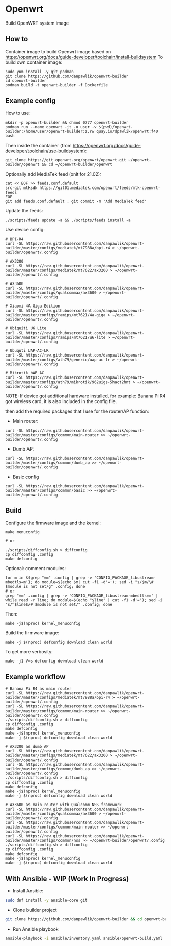# Openwrt
Build OpenWRT system image

## How to

Container image to build Openwrt image based on https://openwrt.org/docs/guide-developer/toolchain/install-buildsystem
To build own container image:

```shell
sudo yum install -y git podman
git clone https://github.com/danpawlik/openwrt-builder
cd openwrt-builder
podman build -t openwrt-builder -f Dockerfile
```

## Example config

How to use:

```shell
mkdir -p openwrt-builder && chmod 0777 openwrt-builder
podman run --name openwrt -it -u user -v $(pwd)/openwrt-builder:/home/user/openwrt-builder:z,rw quay.io/dpawlik/openwrt:f40 bash
```

Then inside the container (from https://openwrt.org/docs/guide-developer/toolchain/use-buildsystem):

```shell
git clone https://git.openwrt.org/openwrt/openwrt.git ~/openwrt-builder/openwrt && cd ~/openwrt-builder/openwrt
```

Optionally add MediaTek feed (onlt for 21.02):

```shell
cat << EOF >> feeds.conf.default
src-git mtksdk https://git01.mediatek.com/openwrt/feeds/mtk-openwrt-feeds
EOF
git add feeds.conf.default ; git commit -m 'Add MediaTek feed'
```

Update the feeds:

```shell
./scripts/feeds update -a && ./scripts/feeds install -a
```

Use device config:

```shell
# BPI-R4
curl -SL https://raw.githubusercontent.com/danpawlik/openwrt-builder/master/configs/mediatek/mt7988a/bpi-r4 > ~/openwrt-builder/openwrt/.config

# AX3200
curl -SL https://raw.githubusercontent.com/danpawlik/openwrt-builder/master/configs/mediatek/mt7622/ax3200 > ~/openwrt-builder/openwrt/.config

# AX3600
curl -SL https://raw.githubusercontent.com/danpawlik/openwrt-builder/master/configs/qualcommax/ax3600 > ~/openwrt-builder/openwrt/.config

# Xiaomi 4A Giga Edition
curl -SL https://raw.githubusercontent.com/danpawlik/openwrt-builder/master/configs/ramips/mt7621/4a-giga > ~/openwrt-builder/openwrt/.config

# Ubiquiti U6 Lite
curl -SL https://raw.githubusercontent.com/danpawlik/openwrt-builder/master/configs/ramips/mt7621/u6-lite > ~/openwrt-builder/openwrt/.config

# Ubuquti UAP-AC-LR
curl -SL https://raw.githubusercontent.com/danpawlik/openwrt-builder/master/configs/ath79/generic/uap-ac-lr > ~/openwrt-builder/openwrt/.config

# Mikrotik hAP AC
curl -SL https://raw.githubusercontent.com/danpawlik/openwrt-builder/master/configs/ath79/mikrotik/962uigs-5hact2hnt > ~/openwrt-builder/openwrt/.config
```

NOTE: If device got additional hardware installed, for example: Banana Pi R4 got wireless card,
it is also included in the config file.

then add the required packages that I use for the router/AP function:

* Main router:
```shell
curl -SL https://raw.githubusercontent.com/danpawlik/openwrt-builder/master/configs/common/main-router >> ~/openwrt-builder/openwrt/.config
```

* Dumb AP:

```shell
curl -SL https://raw.githubusercontent.com/danpawlik/openwrt-builder/master/configs/common/dumb_ap >> ~/openwrt-builder/openwrt/.config
```

* Basic config

```shell
curl -SL https://raw.githubusercontent.com/danpawlik/openwrt-builder/master/configs/common/basic >> ~/openwrt-builder/openwrt/.config
```

## Build

Configure the firmware image and the kernel:

```shell
make menuconfig

# or

./scripts/diffconfig.sh > diffconfig
cp diffconfig .config
make defconfig
```

Optional: comment modules:

```shell
for m in $(grep "=m" .config | grep -v 'CONFIG_PACKAGE_libustream-mbedtls=m'); do module=$(echo $m| cut -f1 -d'='); sed -i "s/$m/\# $module is not set/g" .config; done
# or
grep "=m" .config | grep -v 'CONFIG_PACKAGE_libustream-mbedtls=m' | while read -r line; do module=$(echo "$line" | cut -f1 -d'='); sed -i "s/^$line$/# $module is not set/" .config; done
```

Then:

```shell
make -j$(nproc) kernel_menuconfig
```

Build the firmware image:

```shell
make -j $(nproc) defconfig download clean world
```

To get more verbosity:

```shell
make -j1 V=s defconfig download clean world
```

## Example workflow

```shell
# Banana Pi R4 as main router
curl -SL https://raw.githubusercontent.com/danpawlik/openwrt-builder/master/configs/mediatek/mt7988a/bpi-r4 > ~/openwrt-builder/openwrt/.config
curl -SL https://raw.githubusercontent.com/danpawlik/openwrt-builder/master/configs/common/main-router >> ~/openwrt-builder/openwrt/.config
./scripts/diffconfig.sh > diffconfig
cp diffconfig .config
make defconfig
make -j$(nproc) kernel_menuconfig
make -j $(nproc) defconfig download clean world

# AX3200 as dumb AP
curl -SL https://raw.githubusercontent.com/danpawlik/openwrt-builder/master/configs/mediatek/mt7622/ax3200 > ~/openwrt-builder/openwrt/.config
curl -SL https://raw.githubusercontent.com/danpawlik/openwrt-builder/master/configs/common/dumb_ap >> ~/openwrt-builder/openwrt/.config
./scripts/diffconfig.sh > diffconfig
cp diffconfig .config
make defconfig
make -j$(nproc) kernel_menuconfig
make -j $(nproc) defconfig download clean world

# AX3600 as main router with Qualcomm NSS framework
curl -SL https://raw.githubusercontent.com/danpawlik/openwrt-builder/master/configs/qualcommax/ax3600 > ~/openwrt-builder/openwrt/.config
curl -SL https://raw.githubusercontent.com/danpawlik/openwrt-builder/master/configs/common/main-router >> ~/openwrt-builder/openwrt/.config
curl -SL https://raw.githubusercontent.com/danpawlik/openwrt-builder/master/configs/common/nss >> ~/openwrt-builder/openwrt/.config
./scripts/diffconfig.sh > diffconfig
cp diffconfig .config
make defconfig
make -j$(nproc) kernel_menuconfig
make -j $(nproc) defconfig download clean world
```

## With Ansible - WIP (Work In Progress)

* Install Ansible:

```sh
sudo dnf install -y ansible-core git
```

* Clone builder project

```sh
git clone https://github.com/danpawlik/openwrt-builder && cd openwrt-builder
```

* Run Ansible playbook

```sh
ansible-playbook -i ansible/inventory.yaml ansible/openwrt-build.yaml
```
